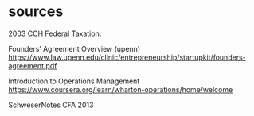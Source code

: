 # sources

2003 CCH Federal Taxation:

Founders’ Agreement Overview (upenn)
https://www.law.upenn.edu/clinic/entrepreneurship/startupkit/founders-agreement.pdf

Introduction to Operations Management
https://www.coursera.org/learn/wharton-operations/home/welcome

SchweserNotes CFA 2013
